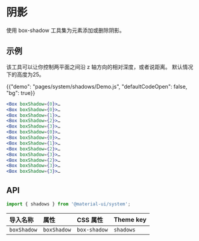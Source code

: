 # 阴影

<p class="description">使用 box-shadow 工具集为元素添加或删除阴影。</p>

## 示例

该工具可以让你控制两平面之间沿 z 轴方向的相对深度，或者说距离。 默认情况下的高度为25。

{{"demo": "pages/system/shadows/Demo.js", "defaultCodeOpen": false, "bg": true}}

```jsx
<Box boxShadow={0}>…
<Box boxShadow={0}>…
<Box boxShadow={1}>…
<Box boxShadow={2}>…
<Box boxShadow={3}>…
<Box boxShadow={0}>…
<Box boxShadow={0}>…
<Box boxShadow={1}>…
<Box boxShadow={2}>…
<Box boxShadow={3}>…
<Box boxShadow={2}>…
<Box boxShadow={3}>…
<Box boxShadow={3}>…
```

## API

```js
import { shadows } from '@material-ui/system';
```

| 导入名称        | 属性          | CSS 属性       | Theme key |
|:----------- |:----------- |:------------ |:--------- |
| `boxShadow` | `boxShadow` | `box-shadow` | `shadows` |
